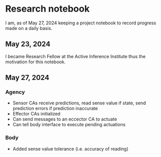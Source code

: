 # Research notebook

I am, as of May 27, 2024 keeping a project notebook to record progress made on a daily basis.

## May 23, 2024

I became Research Fellow at the Active Inference Institute thus the motivation for this notebook.

## May 27, 2024

### Agency

* Sensor CAs receive predictions, read sense value if state, send prediction errors if prediction inaccurate
* Effector CAs initialized
* Can send messages to an eccector CA to actuate
* Can tell body interface to execute pending actuations

### Body

* Added sense value tolerance (i.e. accuracy of reading)
